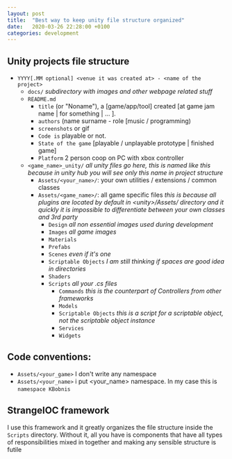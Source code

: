 ```yaml
---
layout: post
title:  "Best way to keep unity file structure organized"
date:   2020-03-26 22:28:00 +0100
categories: development
---
```


## Unity projects file structure 
 - `YYYY[.MM optional] <venue it was created at> - <name of the project>`
	- `docs/` *subdirectory with images and other webpage related stuff*
	- `README.md`
		- `title` \(or "Noname"\), a \[game/app/tool\] created \[at game jam name \| for something \| ... \].
		- `authors` (name surname - role [music / programming)
		- `screenshots` or gif
		- `Code is` playable or not.
		- `State of the game` [playable / unplayable prototype \| finished game]
		- `Platform` 2 person coop on PC with xbox controller
	- `<game_name>_unity/` *all unity files go here, this is named like this because in unity hub you will see only this name in project structure*
		- `Assets/<your_name>/`: your own utilities / extensions / common classes
		- `Assets/<game_name>/`: all game specific files *this is because all plugins are located by default in \<unity\>/Assets/ directory and it quickly it is impossible to differentiate between your own classes and 3rd party*
			- `Design` *all non essential images used during development*
			- `Images` *all game images*
			- `Materials`
			- `Prefabs`
			- `Scenes` *even if it's one*
			- `Scriptable Objects` *I am still thinking if spaces are good idea in directories*
			- `Shaders`
			- `Scripts` *all your .cs files*
				- `Commands` *this is the counterpart of Controllers from other frameworks*
				- `Models`
				- `Scriptable Objects` *this is a script for a scriptable object, not the scriptable object instance*
				- `Services`
				- `Widgets`
				
## Code conventions:

- `Assets/<your_game>` I don't write any namespace
- `Assets/<your_name>` i put <your_name> namespace. In my case this is `namespace KBobnis`

## StrangeIOC framework
 
 I use this framework and it greatly organizes the file structure inside the `Scripts` directory. Without it, all you have is components that have all types of responsibilities mixed in together and making any sensible structure is futile
